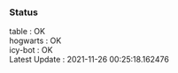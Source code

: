 ### Status


table : OK  
hogwarts : OK  
icy-bot : OK  
Latest Update : 2021-11-26 00:25:18.162476
